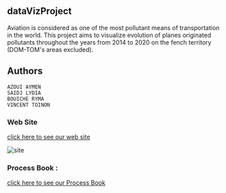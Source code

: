 ## dataVizProject
Aviation is considered as one of the most pollutant means of transportation in the world. 
This project aims to visualize evolution of planes originated pollutants throughout the years from 2014 to 2020 on the fench territory (DOM-TOM's areas excluded).


## Authors

    AZOUI AYMEN
    SAIDJ LYDIA
    BOUICHE RYMA
    VINCENT TOINON
    
### Web Site

[click here to see our web site](https://azouiaymen.github.io/Pollution-aviation/
)

![site](https://github.com/azouiaymen/Pollution-aviation/blob/main/data/capture_site.png)

### Process Book :
 [click here to see our Process Book](https://hackmd.io/vawOm976QNO24gDwN3a4lA)

